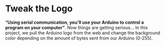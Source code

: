 # Tweak the Logo
**“Using serial communication, you’ll use your Arduino to control a program on your computer”**. Now things are getting serious… In this project, we pull the Arduino logo from the web and change the background color depending on the amount of bytes sent from our Arduino (0-255).
